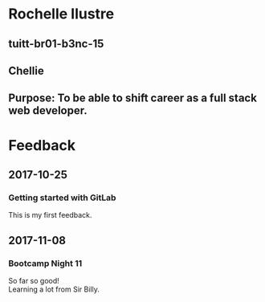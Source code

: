 # Rochelle Ilustre
## tuitt-br01-b3nc-15
## Chellie
## Purpose: To be able to shift career as a full stack web developer.

# Feedback
## 2017-10-25
### Getting started with GitLab
This is my first feedback.

## 2017-11-08
### Bootcamp Night 11
So far so good!  
Learning a lot from Sir Billy.


